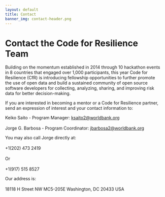 ```yaml
---
layout: default
title: Contact
banner_img: contact-header.png
---
```


Contact the Code for Resilience Team
====================================

Building on the momentum established in 2014 through 10 hackathon events in 8 countries that engaged over 1,000 participants, this year Code for Resilience (CfR) is introducing fellowship opportunities to further promote the use of open data and build a sustained community of open source software developers for collecting, analyzing, sharing, and improving risk data for better decision-making.


If you are interested in becoming a mentor or a Code for Resilience partner, send an expression of interest and your contact information to:

Keiko Saito - Program Manager: ksaito2@worldbank.org <br/><br/>Jorge G. Barbosa - Program Coordinator: jbarbosa2@worldbank.org 


You may also call Jorge directly at:<br/><br/>+1(202) 473 2419<br/><br/>Or <br/><br/>+1(917) 515 8527


Our address is: <br/><br/>
18118 H Street NW MC5-205E 
Washington, DC 20433 USA 




